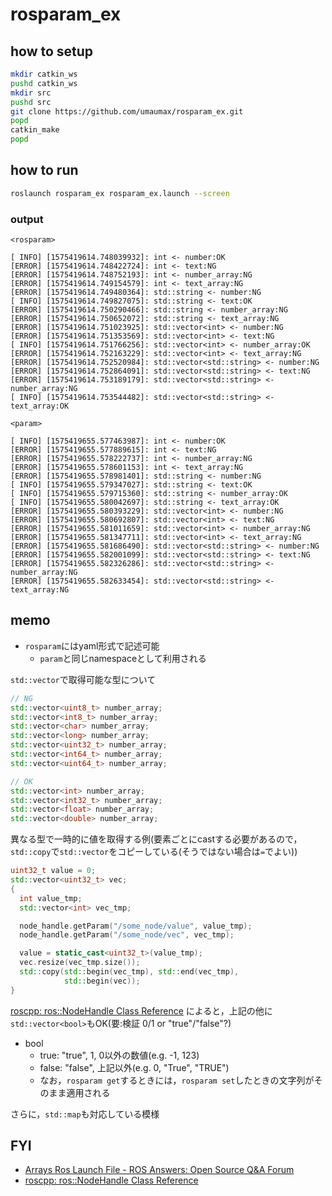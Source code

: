 # rosparam_ex

## how to setup
``` bash
mkdir catkin_ws
pushd catkin_ws
mkdir src
pushd src
git clone https://github.com/umaumax/rosparam_ex.git
popd
catkin_make
popd
```

## how to run
``` bash
roslaunch rosparam_ex rosparam_ex.launch --screen
```

### output

`<rosparam>`
``` log
[ INFO] [1575419614.748039932]: int <- number:OK
[ERROR] [1575419614.748422724]: int <- text:NG
[ERROR] [1575419614.748752193]: int <- number_array:NG
[ERROR] [1575419614.749154579]: int <- text_array:NG
[ERROR] [1575419614.749480364]: std::string <- number:NG
[ INFO] [1575419614.749827075]: std::string <- text:OK
[ERROR] [1575419614.750290466]: std::string <- number_array:NG
[ERROR] [1575419614.750652072]: std::string <- text_array:NG
[ERROR] [1575419614.751023925]: std::vector<int> <- number:NG
[ERROR] [1575419614.751353569]: std::vector<int> <- text:NG
[ INFO] [1575419614.751766256]: std::vector<int> <- number_array:OK
[ERROR] [1575419614.752163229]: std::vector<int> <- text_array:NG
[ERROR] [1575419614.752520984]: std::vector<std::string> <- number:NG
[ERROR] [1575419614.752864091]: std::vector<std::string> <- text:NG
[ERROR] [1575419614.753189179]: std::vector<std::string> <- number_array:NG
[ INFO] [1575419614.753544482]: std::vector<std::string> <- text_array:OK
```

`<param>`
``` log
[ INFO] [1575419655.577463987]: int <- number:OK
[ERROR] [1575419655.577889615]: int <- text:NG
[ERROR] [1575419655.578222737]: int <- number_array:NG
[ERROR] [1575419655.578601153]: int <- text_array:NG
[ERROR] [1575419655.578981401]: std::string <- number:NG
[ INFO] [1575419655.579347027]: std::string <- text:OK
[ INFO] [1575419655.579715360]: std::string <- number_array:OK
[ INFO] [1575419655.580042697]: std::string <- text_array:OK
[ERROR] [1575419655.580393229]: std::vector<int> <- number:NG
[ERROR] [1575419655.580692807]: std::vector<int> <- text:NG
[ERROR] [1575419655.581011659]: std::vector<int> <- number_array:NG
[ERROR] [1575419655.581347711]: std::vector<int> <- text_array:NG
[ERROR] [1575419655.581686490]: std::vector<std::string> <- number:NG
[ERROR] [1575419655.582001099]: std::vector<std::string> <- text:NG
[ERROR] [1575419655.582326286]: std::vector<std::string> <- number_array:NG
[ERROR] [1575419655.582633454]: std::vector<std::string> <- text_array:NG
```

## memo
* `rosparam`にはyaml形式で記述可能
  * `param`と同じnamespaceとして利用される

`std::vector`で取得可能な型について
``` cpp
// NG
std::vector<uint8_t> number_array;
std::vector<int8_t> number_array;
std::vector<char> number_array;
std::vector<long> number_array;
std::vector<uint32_t> number_array;
std::vector<int64_t> number_array;
std::vector<uint64_t> number_array;

// OK
std::vector<int> number_array;
std::vector<int32_t> number_array;
std::vector<float> number_array;
std::vector<double> number_array;
```

異なる型で一時的に値を取得する例(要素ごとにcastする必要があるので，`std::copy`で`std::vector`をコピーしている(そうではない場合は`=`でよい))
``` cpp
uint32_t value = 0;
std::vector<uint32_t> vec;
{
  int value_tmp;
  std::vector<int> vec_tmp;

  node_handle.getParam("/some_node/value", value_tmp);
  node_handle.getParam("/some_node/vec", vec_tmp);

  value = static_cast<uint32_t>(value_tmp);
  vec.resize(vec_tmp.size());
  std::copy(std::begin(vec_tmp), std::end(vec_tmp),
            std::begin(vec));
}
```

[roscpp: ros::NodeHandle Class Reference]( https://docs.ros.org/api/roscpp/html/classros_1_1NodeHandle.html#afb8dbc451e3c0dbc14c67438d21c9f2b )
によると，上記の他に`std::vector<bool>`もOK(要:検証 0/1 or "true"/"false"?)

* bool
  * true: "true", 1, 0以外の数値(e.g. -1, 123)
  * false: "false", 上記以外(e.g. 0, "True", "TRUE")
  * なお，`rosparam get`するときには，`rosparam set`したときの文字列がそのまま適用される

さらに，`std::map`も対応している模様

## FYI
* [Arrays Ros Launch File \- ROS Answers: Open Source Q&A Forum]( https://answers.ros.org/question/206146/arrays-ros-launch-file/ )
* [roscpp: ros::NodeHandle Class Reference]( http://docs.ros.org/indigo/api/roscpp/html/classros_1_1NodeHandle.html#a8b5db588e675cf3e360da65bae6a55e4 )
